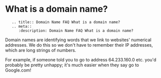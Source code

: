 # What is a domain name?

```eval_rst
   .. title:: Domain Name FAQ What is a domain name?
   .. meta::
      :description: Domain Name FAQ What is a domain name?
```


Domain names are identifying words that we link to websites' numerical addresses. We do this so we don't have to remember their IP addresses, which are long strings of numbers.


For example, if someone told you to go to address 64.233.160.0 etc. you'd probably be pretty unhappy; it's much easier when they say go to Google.com!


